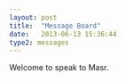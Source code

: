 ```yaml
---
layout: post
title:  "Message Board"
date:   2013-06-13 15:36:44
type2: messages
---
```


Welcome to speak to Masr.
